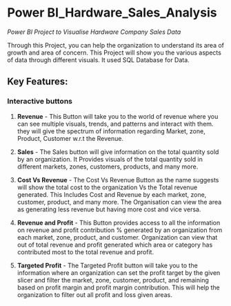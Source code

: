 # Power BI_Hardware_Sales_Analysis


_Power BI Project to Visualise Hardware Company Sales Data_


Through this Project, you can help the organization to understand its area of growth and area of concern. This Project will show you the various aspects of data through different visuals. It used SQL Database for Data.



## Key Features:

### Interactive buttons


1. **Revenue** - This Button will take you to the world of revenue where you can see multiple visuals, trends, and patterns and interact with them. they will give the spectrum of information regarding Market, zone, Product, Customer w.r.t the Revenue.


2. **Sales** - The Sales button will give information on the total quantity sold by an organization. It Provides visuals of the total quantity sold in different markets, zones, customers, products, and many more.


3. **Cost Vs Revenue** - The Cost Vs Revenue Button as the name suggests will show the total cost to the organization Vs the Total revenue generated. This Includes Cost and Revenue by each market, zone, customer, product, and many more. The Organisation can view the area as generating less revenue but having more cost and vice versa.


4. **Revenue and Profit** - This Button provides access to all the information on revenue and profit contribution % generated by an organization from each market, zone, product, and customer. Organization can view that out of total revenue and profit generated which area or category has contributed most to the total revenue and profit.


5. **Targeted Profit** - The Targeted Profit button will take you to the information where an organization can set the profit target by the given slicer and filter the market, zone, customer, product, and remaining based on profit margin and profit margin contribution. This will help the organization to filter out all profit and loss given areas.
